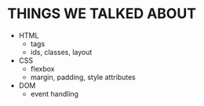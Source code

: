 # THINGS WE TALKED ABOUT

- HTML
  - tags
  - ids, classes, layout
- CSS
  - flexbox
  - margin, padding, style attributes
- DOM
  - event handling
